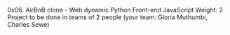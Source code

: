 0x06. AirBnB clone - Web dynamic
Python
Front-end
JavaScript
 Weight: 2
 Project to be done in teams of 2 people (your team: Gloria Muthumbi, Charles Sewe)
